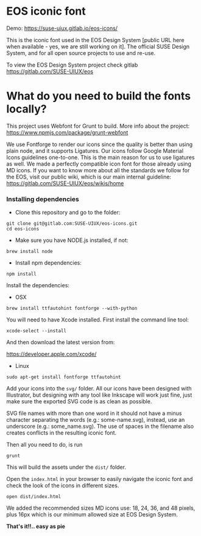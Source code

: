 # EOS iconic font

Demo: https://suse-uiux.gitlab.io/eos-icons/

This is the iconic font used in the EOS Design System [public URL here when available - yes, we are still working on it]. The official SUSE Design System, and for all open source projects to use and re-use.

To view the EOS Design System project check gitlab https://gitlab.com/SUSE-UIUX/eos

# What do you need to build the fonts locally?

This project uses Webfont for Grunt to build. More info about the project: https://www.npmjs.com/package/grunt-webfont

We use Fontforge to render our icons since the quality is better than using plain node, and it supports Ligatures.
Our icons follow Google Material Icons guidelines one-to-one. This is the main reason for us to use ligatures as well. We made a perfectly compatible icon font for those already using MD icons.
If you want to know more about all the standards we follow for the EOS, visit our public wiki, which is our main internal guideline: https://gitlab.com/SUSE-UIUX/eos/wikis/home

### Installing dependencies

- Clone this repository and go to the folder:

```
git clone git@gitlab.com:SUSE-UIUX/eos-icons.git
cd eos-icons
```

- Make sure you have NODE.js installed, if not:

```
brew install node
```

- Install npm dependencies:

```
npm install
```

Install the dependencies:

- OSX

```
brew install ttfautohint fontforge --with-python
```

You will need to have Xcode installed. First install the command line tool:

```
xcode-select --install
```

And then download the latest version from:

https://developer.apple.com/xcode/

- Linux

```
sudo apt-get install fontforge ttfautohint
```

Add your icons into the `svg/` folder. All our icons have been designed with Illustrator, but designing with any tool like Inkscape will work just fine, just make sure the exported SVG code is as clean as possible.

SVG file names with more than one word in it should not have a minus character separating the words (e.g.: some-name.svg), instead, use an underscore (e.g.: some_name.svg). The use of spaces in the filename also creates conflicts in the resulting iconic font.

Then all you need to do, is run

```
grunt
```
This will build the assets under the `dist/` folder.

Open the `index.html` in your browser to easily navigate the iconic font and check the look of the icons in different sizes.

```
open dist/index.html
```

We added the recommended sizes MD icons use: 18, 24, 36, and 48 pixels, plus 16px which is our minimum allowed size at EOS Design System.

**That's it!!.. easy as pie**
